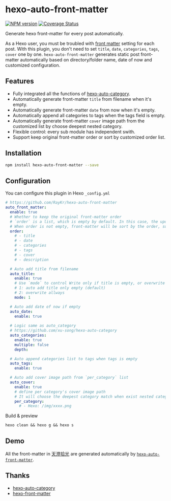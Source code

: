 # hexo-auto-front-matter

[![NPM version](https://badge.fury.io/js/hexo-auto-front-matter.svg)](https://www.npmjs.com/package/hexo-auto-front-matter)
[![Coverage Status](https://coveralls.io/repos/github/raykr/hexo-auto-front-matter/badge.svg)](https://coveralls.io/github/raykr/hexo-auto-front-matter)

Generate hexo front-matter for every post automatically.

As a Hexo user, you must be troubled with [front matter](https://hexo.io/zh-cn/docs/front-matter.html) setting for each post.
With this plugin, you don't need to set `title`, `date`, `categories`, `tags`, `cover` one by one.
`hexo-auto-front-matter` generates static post front-matter automatically based on directory/folder name, date of now and customized configuration.

## Features

- Fully integrated all the functions of [hexo-auto-category](https://github.com/xu-song/hexo-auto-category).
- Automatically generate front-matter `title` from filename when it's empty.
- Automatically generate front-matter `date` from now when it's empty.
- Automatically append all categories to tags when the tags field is empty.
- Automatically generate front-matter `cover` image path from the customized list by choose deepest nested category.
- Flexible control: every sub module has independent swith.
- Support keep original front-matter order or sort by customized order list.

## Installation

```bash
npm install hexo-auto-front-matter --save
```

## Configuration

You can configure this plugin in Hexo `_config.yml`

```yaml
# https://github.com/RayKr/hexo-auto-front-matter
auto_front_matter:
  enable: true
  # Whether to keep the original front-matter order
  # `order` is a list, which is empty by default. In this case, the updated front-matter field keeps the order in the original text.
  # When order is not empty, front-matter will be sort by the order, support less or more than the real nums of original post front-matter.
  order:
    # - title
    # - date
    # - categories
    # - tags
    # - cover
    # - description

  # Auto add title from filename
  auto_title:
    enable: true
    # Use `mode` to control Write only if title is empty, or overwrite allways.
    # 1: auto add title only empty (default) 
    # 2: overwrite allways
    mode: 1

  # Auto add date of now if empty
  auto_date:
    enable: true
  
  # Logic same as auto_category
  # https://github.com/xu-song/hexo-auto-category
  auto_categories:
    enable: true
    multiple: false
    depth:

  # Auto append categories list to tags when tags is empty
  auto_tags:
    enable: true

  # Auto add cover image path from `per_category` list
  auto_cover:
    enable: true
    # define per category's cover image path
    # It will choose the deepest category match when exist nested categories.
    per_category:
      # - Hexo: /img/xxxx.png
```

Build & preview 

```
hexo clean && hexo g && hexo s
```

## Demo

All the front-matter in [天澄拾光](https://ihave.news) are generated automatically by [`hexo-auto-front-matter`](https://github.com/raykr/hexo-auto-front-matter).


## Thanks

- [hexo-auto-category](https://github.com/xu-song/hexo-auto-category)
- [hexo-front-matter](https://github.com/hexojs/hexo-front-matter)